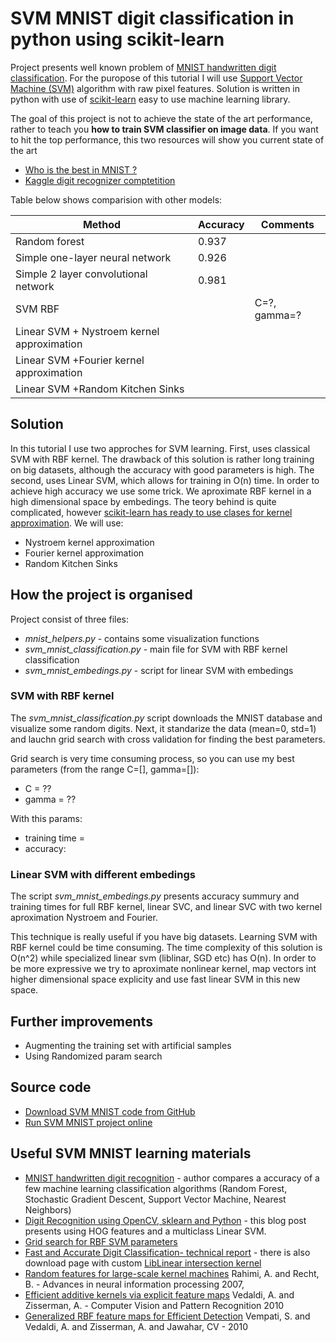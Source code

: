 # SVM MNIST digit classification in python using scikit-learn

Project presents well known problem of [MNIST handwritten digit classification](https://en.wikipedia.org/wiki/MNIST_database). For the puropose of this tutorial I will use [Support Vector Machine (SVM)](https://en.wikipedia.org/wiki/Support_vector_machine) algorithm with raw pixel features. Solution is written in python with use of [scikit-learn](http://scikit-learn.org/stable/) easy to use machine learning library.


The goal of this project is not to achieve the state of the art performance, rather to teach you 
**how to train SVM classifier on image data**. 
If you want to hit the top performance, this two resources will show you current state of the art

* [Who is the best in MNIST ?](http://rodrigob.github.io/are_we_there_yet/build/classification_datasets_results.html#4d4e495354)
* [Kaggle digit recognizer comptetition](https://www.kaggle.com/c/digit-recognizer)

Table below shows comparision with other models:


| Method                                     | Accuracy | Comments     |
|--------------------------------------------|----------|--------------|
| Random forest                              | 0.937    |              |
| Simple one-layer neural network            | 0.926    |              |
| Simple 2 layer convolutional network       | 0.981    |              |
| SVM RBF                                    |          | C=?, gamma=? |
| Linear SVM + Nystroem kernel approximation |          |              |
| Linear SVM +Fourier kernel approximation   |          |              |
| Linear SVM +Random Kitchen Sinks           |          |              |


## Solution

In this tutorial I use two approches for SVM learning. First, uses classical SVM with RBF kernel. The drawback of this solution is rather long training on big datasets, although the accuracy with good parameters is high. The second, uses Linear SVM, which allows for training in O(n) time. In order to achieve high accuracy we use some trick. We aproximate RBF kernel in a high dimensional space by embedings. The teory behind is quite complicated, however [scikit-learn has ready to use clases for kernel approximation](http://scikit-learn.org/stable/modules/kernel_approximation.html#kernel-approximation
). We will use:

* Nystroem kernel approximation
* Fourier kernel approximation
* Random Kitchen Sinks



## How the project is organised

Project consist of three files:

* _mnist_helpers.py_ - contains some visualization functions
* _svm_mnist_classification.py_ - main file for SVM with RBF kernel classification
* _svm_mnist_embedings.py_ - script for linear SVM with embedings

### SVM with RBF kernel

The _svm_mnist_classification.py_ script downloads the MNIST database and visualize some random digits. Next, it standarize the data (mean=0, std=1) and lauchn grid search with cross validation for finding the best parameters.

Grid search is very time consuming process, so you can use my best parameters (from the range C=[], gamma=[]):
* C = ??
* gamma = ??

With this params:

* training time =
* accuracy: 



### Linear SVM with different embedings

The script _svm_mnist_embedings.py_ presents accuracy summury and training times for 
full RBF kernel, linear SVC, and linear SVC with two kernel aproximation 
Nystroem and Fourier.

This technique is really useful if you have big datasets. Learning SVM with RBF kernel 
could be time consuming. The time complexity of this solution is O(n^2) while specialized
linear svm (liblinar, SGD etc) has O(n). In order to be more expressive we try to aproximate
nonlinear kernel, map vectors int higher dimensional space explicity and use fast linear SVM in 
this new space.



## Further improvements
 
* Augmenting the training set with artificial samples
* Using Randomized param search


## Source code

* [Download SVM MNIST code from GitHub](https://github.com/ksirg/svm_mnist_digit_classification)
* [Run SVM MNIST project online](https://plon.io/explore/svm-mnist-handwritten-digit/USpQjoNcO8QHlmG6T)


## Useful SVM MNIST learning materials

* [MNIST handwritten digit recognition](http://brianfarris.me/static/digit_recognizer.html) - author compares a accuracy of a few machine learning classification algorithms (Random Forest, Stochastic Gradient Descent, Support Vector Machine, Nearest Neighbors)
* [Digit Recognition using OpenCV, sklearn and Python](http://hanzratech.in/2015/02/24/handwritten-digit-recognition-using-opencv-sklearn-and-python.html) - this blog post presents using HOG features and a multiclass Linear SVM.
* [Grid search for RBF SVM parameters](http://scikit-learn.org/stable/auto_examples/svm/plot_rbf_parameters.html)
* [Fast and Accurate Digit Classification- technical report](https://www2.eecs.berkeley.edu/Pubs/TechRpts/2009/EECS-2009-159.html) - there is also download page with custom [LibLinear intersection kernel](http://ttic.uchicago.edu/~smaji/projects/digits/)
* [Random features for large-scale kernel machines](http://www.robots.ox.ac.uk/~vgg/rg/papers/randomfeatures.pdf) Rahimi, A. and Recht, B. - Advances in neural information processing 2007,
* [Efficient additive kernels via explicit feature maps](http://www.robots.ox.ac.uk/~vedaldi/assets/pubs/vedaldi11efficient.pdf) Vedaldi, A. and Zisserman, A. - Computer Vision and Pattern Recognition 2010
* [Generalized RBF feature maps for Efficient Detection](http://www.robots.ox.ac.uk/~vedaldi/assets/pubs/sreekanth10generalized.pdf) Vempati, S. and Vedaldi, A. and Zisserman, A. and Jawahar, CV - 2010

 
